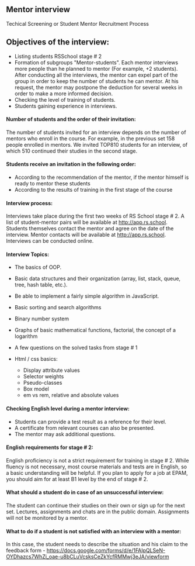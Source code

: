 
## Mentor interview
Techical Screening or Student Mentor Recruitment Process

## Objectives of the interview:
- Listing students RSSchool stage # 2
- Formation of subgroups "Mentor-students". Each mentor interviews more people than he planned to mentor (For example, +2 students). After conducting all the interviews, the mentor can expel part of the group in order to keep the number of students he can mentor. At his request, the mentor may postpone the deduction for several weeks in order to make a more informed decision.
- Checking the level of training of students.
- Students gaining experience in interviews.
 
#### Number of students and the order of their invitation:
 
The number of students invited for an interview depends on the number of mentors who enroll in the course. For example, in the previous set 158 people enrolled in mentors. We invited TOP810 students for an interview, of which 510 continued their studies in the second stage.

#### Students receive an invitation in the following order:

-	According to the recommendation of the mentor, if the mentor himself is ready to mentor these students
-	According to the results of training in the first stage of the course

#### Interview process:

Interviews take place during the first two weeks of RS School stage # 2. A list of student-mentor pairs will be available at http://app.rs.school.
	Students themselves contact the mentor and agree on the date of the interview. Mentor contacts will be available at http://app.rs.school.
	Interviews can be conducted online.
	
#### Interview Topics:

-	The basics of OOP. 
-	Basic data structures and their organization (array, list, stack, queue, tree, hash table, etc.).
-	Be able to implement a fairly simple algorithm in JavaScript. 
-	Basic sorting and search algorithms
-	Binary number system
-	Graphs of basic mathematical functions, factorial, the concept of a logarithm
-	A few questions on the solved tasks from stage # 1
-	Html / css basics:
        
       -  Display attribute values
       - 	Selector weights
       -	Pseudo-classes
       -	Box model
       -	em vs rem, relative and absolute values
       
#### Checking English level during a mentor interview:

-	Students can provide a test result as a reference for their level.
-	A certificate from relevant courses can also be presented.
-	The mentor may ask additional questions.

#### English requirements for stage # 2:

English proficiency is not a strict requirement for training in stage # 2. While fluency is not necessary, most course materials and tests are in English, so a basic understanding will be helpful. If you plan to apply for a job at EPAM, you should aim for at least B1 level by the end of stage # 2.

#### What should a student do in case of an unsuccessful interview:

The student can continue their studies on their own or sign up for the next set. Lectures, assignments and chats are in the public domain. Assignments will not be monitored by a mentor.

#### What to do if a student is not satisfied with an interview with a mentor:

In this case, the student needs to describe the situation and his claim to the feedback form - https://docs.google.com/forms/d/e/1FAIpQLSeN-OYDhazcs7WhZi_oae-u8bCLuVcsksCeZkYcfRMMwj3eJA/viewform
